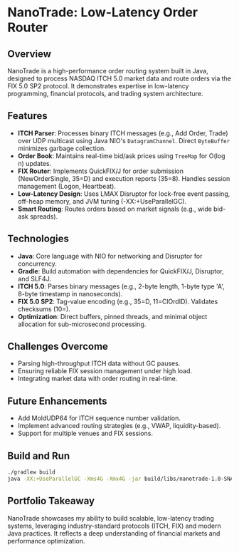 # NanoTrade: Low-Latency Order Router

## Overview
NanoTrade is a high-performance order routing system built in Java, designed to process NASDAQ ITCH 5.0 market data and route orders via the FIX 5.0 SP2 protocol. It demonstrates expertise in low-latency programming, financial protocols, and trading system architecture.

## Features
- **ITCH Parser**: Processes binary ITCH messages (e.g., Add Order, Trade) over UDP multicast using Java NIO's `DatagramChannel`. Direct `ByteBuffer` minimizes garbage collection.
- **Order Book**: Maintains real-time bid/ask prices using `TreeMap` for O(log n) updates.
- **FIX Router**: Implements QuickFIX/J for order submission (NewOrderSingle, 35=D) and execution reports (35=8). Handles session management (Logon, Heartbeat).
- **Low-Latency Design**: Uses LMAX Disruptor for lock-free event passing, off-heap memory, and JVM tuning (-XX:+UseParallelGC).
- **Smart Routing**: Routes orders based on market signals (e.g., wide bid-ask spreads).

## Technologies
- **Java**: Core language with NIO for networking and Disruptor for concurrency.
- **Gradle**: Build automation with dependencies for QuickFIX/J, Disruptor, and SLF4J.
- **ITCH 5.0**: Parses binary messages (e.g., 2-byte length, 1-byte type 'A', 8-byte timestamp in nanoseconds).
- **FIX 5.0 SP2**: Tag-value encoding (e.g., 35=D, 11=ClOrdID). Validates checksums (10=).
- **Optimization**: Direct buffers, pinned threads, and minimal object allocation for sub-microsecond processing.

## Challenges Overcome
- Parsing high-throughput ITCH data without GC pauses.
- Ensuring reliable FIX session management under high load.
- Integrating market data with order routing in real-time.

## Future Enhancements
- Add MoldUDP64 for ITCH sequence number validation.
- Implement advanced routing strategies (e.g., VWAP, liquidity-based).
- Support for multiple venues and FIX sessions.

## Build and Run
```bash
./gradlew build
java -XX:+UseParallelGC -Xms4G -Xmx4G -jar build/libs/nanotrade-1.0-SNAPSHOT.jar
```

## Portfolio Takeaway
NanoTrade showcases my ability to build scalable, low-latency trading systems, leveraging industry-standard protocols (ITCH, FIX) and modern Java practices. It reflects a deep understanding of financial markets and performance optimization.
